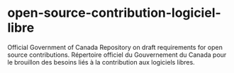 # open-source-contribution-logiciel-libre
Official Government of Canada Repository on draft requirements for open source contributions. Répertoire officiel du Gouvernement du Canada pour le brouillon des besoins liés à la contribution aux logiciels libres.
